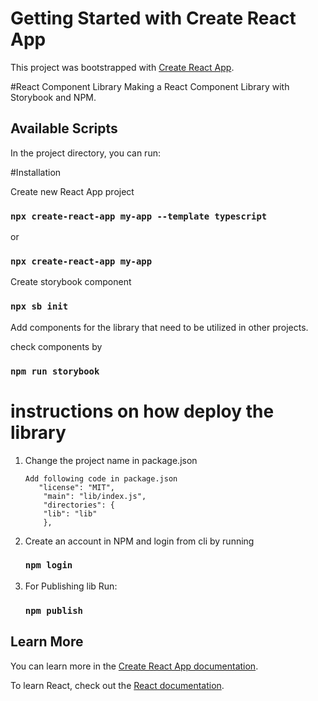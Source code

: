 # Getting Started with Create React App

This project was bootstrapped with [Create React App](https://github.com/facebook/create-react-app).

#React Component Library
Making a React Component Library with Storybook and NPM.

## Available Scripts

In the project directory, you can run:

#Installation

Create new React App project
### `npx create-react-app my-app --template typescript`
or
### `npx create-react-app my-app`

Create storybook component
### `npx sb init`

Add components for the library that need to be utilized in other projects.

check components by
### `npm run storybook`

# instructions on how deploy the library
1. Change the project name in package.json

   ````
   Add following code in package.json  
      "license": "MIT",
       "main": "lib/index.js",
       "directories": {
       "lib": "lib"
       },

2. Create an account in NPM and login from cli by running
   ### `npm login`
3. For Publishing lib Run:
   ### `npm publish`


## Learn More

You can learn more in the [Create React App documentation](https://facebook.github.io/create-react-app/docs/getting-started).

To learn React, check out the [React documentation](https://reactjs.org/).

